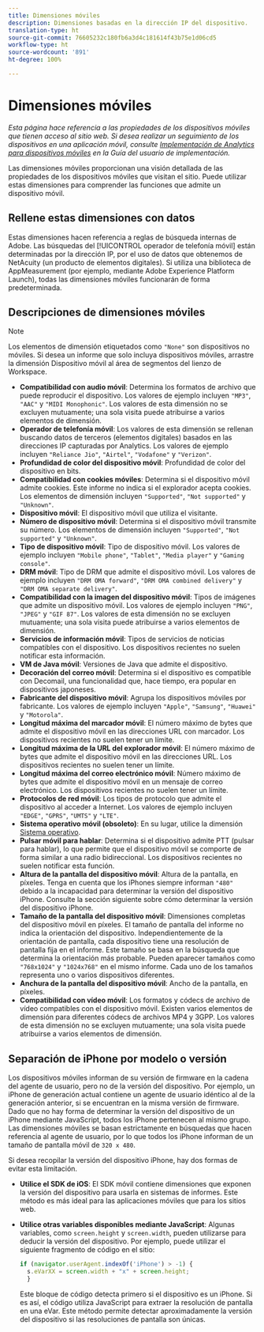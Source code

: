 ```yaml
---
title: Dimensiones móviles
description: Dimensiones basadas en la dirección IP del dispositivo.
translation-type: ht
source-git-commit: 76605232c180fb6a3d4c181614f43b75e1d06cd5
workflow-type: ht
source-wordcount: '891'
ht-degree: 100%

---
```



# Dimensiones móviles

*Esta página hace referencia a las propiedades de los dispositivos móviles que tienen acceso al sitio web. Si desea realizar un seguimiento de los dispositivos en una aplicación móvil, consulte [Implementación de Analytics para dispositivos móviles](/help/implement/mobile-device-sdk.md) en la Guía del usuario de implementación.*

Las dimensiones móviles proporcionan una visión detallada de las propiedades de los dispositivos móviles que visitan el sitio. Puede utilizar estas dimensiones para comprender las funciones que admite un dispositivo móvil.

## Rellene estas dimensiones con datos

Estas dimensiones hacen referencia a reglas de búsqueda internas de Adobe. Las búsquedas del [!UICONTROL operador de telefonía móvil] están determinadas por la dirección IP, por el uso de datos que obtenemos de NetAcuity (un producto de elementos digitales).
Si utiliza una biblioteca de AppMeasurement (por ejemplo, mediante Adobe Experience Platform Launch), todas las dimensiones móviles funcionarán de forma predeterminada.

## Descripciones de dimensiones móviles

>[!NOTE]
>
>Los elementos de dimensión etiquetados como `"None"` son dispositivos no móviles. Si desea un informe que solo incluya dispositivos móviles, arrastre la dimensión Dispositivo móvil al área de segmentos del lienzo de Workspace.

* **Compatibilidad con audio móvil**: Determina los formatos de archivo que puede reproducir el dispositivo. Los valores de ejemplo incluyen `"MP3"`, `"AAC"` y `"MIDI Monophonic"`. Los valores de esta dimensión no se excluyen mutuamente; una sola visita puede atribuirse a varios elementos de dimensión.
* **Operador de telefonía móvil**: Los valores de esta dimensión se rellenan buscando datos de terceros (elementos digitales) basados en las direcciones IP capturadas por Analytics. Los valores de ejemplo incluyen `"Reliance Jio"`, `"Airtel"`, `"Vodafone"` y `"Verizon"`.
* **Profundidad de color del dispositivo móvil**: Profundidad de color del dispositivo en bits.
* **Compatibilidad con cookies móviles**: Determina si el dispositivo móvil admite cookies. Este informe no indica si el explorador acepta cookies. Los elementos de dimensión incluyen `"Supported"`, `"Not supported"` y `"Unknown"`.
* **Dispositivo móvil**: El dispositivo móvil que utiliza el visitante.
* **Número de dispositivo móvil**: Determina si el dispositivo móvil transmite su número. Los elementos de dimensión incluyen `"Supported"`, `"Not supported"` y `"Unknown"`.
* **Tipo de dispositivo móvil**: Tipo de dispositivo móvil. Los valores de ejemplo incluyen `"Mobile phone"`, `"Tablet"`, `"Media player"` y `"Gaming console"`.
* **DRM móvil**: Tipo de DRM que admite el dispositivo móvil. Los valores de ejemplo incluyen `"DRM OMA forward"`, `"DRM OMA combined delivery"` y `"DRM OMA separate delivery"`.
* **Compatibilidad con la imagen del dispositivo móvil**: Tipos de imágenes que admite un dispositivo móvil. Los valores de ejemplo incluyen `"PNG"`, `"JPEG"` y `"GIF 87"`. Los valores de esta dimensión no se excluyen mutuamente; una sola visita puede atribuirse a varios elementos de dimensión.
* **Servicios de información móvil**: Tipos de servicios de noticias compatibles con el dispositivo. Los dispositivos recientes no suelen notificar esta información.
* **VM de Java móvil**: Versiones de Java que admite el dispositivo.
* **Decoración del correo móvil**: Determina si el dispositivo es compatible con Decomail, una funcionalidad que, hace tiempo, era popular en dispositivos japoneses.
* **Fabricante del dispositivo móvil**: Agrupa los dispositivos móviles por fabricante. Los valores de ejemplo incluyen `"Apple"`, `"Samsung"`, `"Huawei"` y `"Motorola"`.
* **Longitud máxima del marcador móvil**: El número máximo de bytes que admite el dispositivo móvil en las direcciones URL con marcador. Los dispositivos recientes no suelen tener un límite.
* **Longitud máxima de la URL del explorador móvil**: El número máximo de bytes que admite el dispositivo móvil en las direcciones URL. Los dispositivos recientes no suelen tener un límite.
* **Longitud máxima del correo electrónico móvil**: Número máximo de bytes que admite el dispositivo móvil en un mensaje de correo electrónico. Los dispositivos recientes no suelen tener un límite.
* **Protocolos de red móvil**: Los tipos de protocolo que admite el dispositivo al acceder a Internet. Los valores de ejemplo incluyen `"EDGE"`, `"GPRS"`, `"UMTS"` y `"LTE"`.
* **Sistema operativo móvil (obsoleto)**: En su lugar, utilice la dimensión [Sistema operativo](operating-systems.md).
* **Pulsar móvil para hablar**: Determina si el dispositivo admite PTT (pulsar para hablar), lo que permite que el dispositivo móvil se comporte de forma similar a una radio bidireccional. Los dispositivos recientes no suelen notificar esta función.
* **Altura de la pantalla del dispositivo móvil**: Altura de la pantalla, en píxeles. Tenga en cuenta que los iPhones siempre informan `"480"` debido a la incapacidad para determinar la versión del dispositivo iPhone. Consulte la sección siguiente sobre cómo determinar la versión del dispositivo iPhone.
* **Tamaño de la pantalla del dispositivo móvil**: Dimensiones completas del dispositivo móvil en píxeles. El tamaño de pantalla del informe no indica la orientación del dispositivo. Independientemente de la orientación de pantalla, cada dispositivo tiene una resolución de pantalla fija en el informe. Este tamaño se basa en la búsqueda que determina la orientación más probable. Pueden aparecer tamaños como `"768x1024"` y `"1024x768"` en el mismo informe. Cada uno de los tamaños representa uno o varios dispositivos diferentes.
* **Anchura de la pantalla del dispositivo móvil**: Ancho de la pantalla, en píxeles.
* **Compatibilidad con vídeo móvil**: Los formatos y códecs de archivo de vídeo compatibles con el dispositivo móvil. Existen varios elementos de dimensión para diferentes códecs de archivos MP4 y 3GPP. Los valores de esta dimensión no se excluyen mutuamente; una sola visita puede atribuirse a varios elementos de dimensión.

## Separación de iPhone por modelo o versión

Los dispositivos móviles informan de su versión de firmware en la cadena del agente de usuario, pero no de la versión del dispositivo. Por ejemplo, un iPhone de generación actual contiene un agente de usuario idéntico al de la generación anterior, si se encuentran en la misma versión de firmware. Dado que no hay forma de determinar la versión del dispositivo de un iPhone mediante JavaScript, todos los iPhone pertenecen al mismo grupo. Las dimensiones móviles se basan estrictamente en búsquedas que hacen referencia al agente de usuario, por lo que todos los iPhone informan de un tamaño de pantalla móvil de `320 x 480`.

Si desea recopilar la versión del dispositivo iPhone, hay dos formas de evitar esta limitación.

* **Utilice el SDK de iOS**: El SDK móvil contiene dimensiones que exponen la versión del dispositivo para usarla en sistemas de informes. Este método es más ideal para las aplicaciones móviles que para los sitios web.
* **Utilice otras variables disponibles mediante JavaScript**: Algunas variables, como `screen.height` y `screen.width`, pueden utilizarse para deducir la versión del dispositivo. Por ejemplo, puede utilizar el siguiente fragmento de código en el sitio:

   ```js
   if (navigator.userAgent.indexOf('iPhone') > -1) {
     s.eVarXX = screen.width + "x" + screen.height;
     }
   ```

   Este bloque de código detecta primero si el dispositivo es un iPhone. Si es así, el código utiliza JavaScript para extraer la resolución de pantalla en una eVar. Este método permite detectar aproximadamente la versión del dispositivo si las resoluciones de pantalla son únicas.
